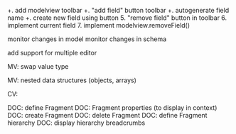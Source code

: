 +. add modelview toolbar
+. "add field" button toolbar
+. autogenerate field name
+. create new field using button
5. "remove field" button in toolbar
6. implement current field
7. implement modelview.removeField()

monitor changes in model
monitor changes in schema

add support for multiple editor

MV: swap value type

MV: nested data structures (objects, arrays)

CV: 

DOC: define Fragment
DOC: Fragment properties (to display in context)
DOC: create Fragment
DOC: delete Fragment
DOC: define Fragment hierarchy
DOC: display hierarchy breadcrumbs
